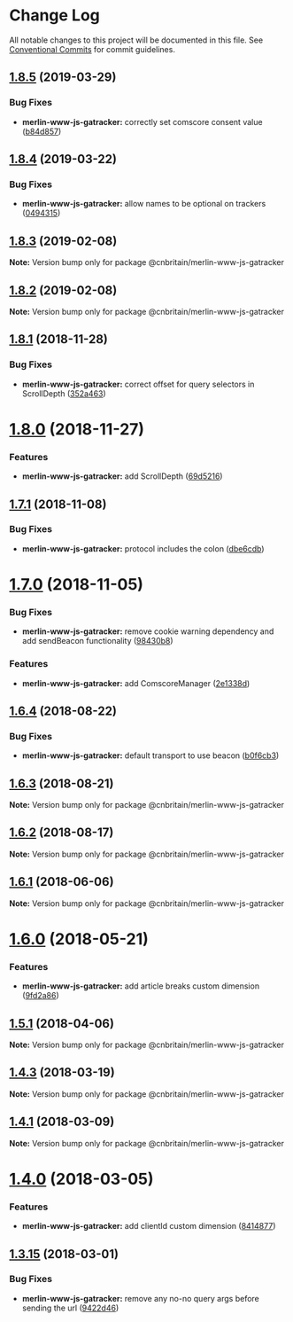 # Change Log

All notable changes to this project will be documented in this file.
See [Conventional Commits](https://conventionalcommits.org) for commit guidelines.

## [1.8.5](https://github.com/cnduk/merlin-www-components/compare/@cnbritain/merlin-www-js-gatracker@1.8.4...@cnbritain/merlin-www-js-gatracker@1.8.5) (2019-03-29)


### Bug Fixes

* **merlin-www-js-gatracker:** correctly set comscore consent value ([b84d857](https://github.com/cnduk/merlin-www-components/commit/b84d857))





## [1.8.4](https://github.com/cnduk/merlin-www-components/compare/@cnbritain/merlin-www-js-gatracker@1.8.3...@cnbritain/merlin-www-js-gatracker@1.8.4) (2019-03-22)


### Bug Fixes

* **merlin-www-js-gatracker:** allow names to be optional on trackers ([0494315](https://github.com/cnduk/merlin-www-components/commit/0494315))





## [1.8.3](https://github.com/cnduk/merlin-www-components/compare/@cnbritain/merlin-www-js-gatracker@1.8.2...@cnbritain/merlin-www-js-gatracker@1.8.3) (2019-02-08)

**Note:** Version bump only for package @cnbritain/merlin-www-js-gatracker





## [1.8.2](https://github.com/cnduk/merlin-www-components/compare/@cnbritain/merlin-www-js-gatracker@1.9.0...@cnbritain/merlin-www-js-gatracker@1.8.2) (2019-02-08)

**Note:** Version bump only for package @cnbritain/merlin-www-js-gatracker





<a name="1.8.1"></a>
## [1.8.1](https://github.com/cnduk/merlin-www-components/compare/@cnbritain/merlin-www-js-gatracker@1.8.0...@cnbritain/merlin-www-js-gatracker@1.8.1) (2018-11-28)


### Bug Fixes

* **merlin-www-js-gatracker:** correct offset for query selectors in ScrollDepth ([352a463](https://github.com/cnduk/merlin-www-components/commit/352a463))




<a name="1.8.0"></a>
# [1.8.0](https://github.com/cnduk/merlin-www-components/compare/@cnbritain/merlin-www-js-gatracker@1.7.1...@cnbritain/merlin-www-js-gatracker@1.8.0) (2018-11-27)


### Features

* **merlin-www-js-gatracker:** add ScrollDepth ([69d5216](https://github.com/cnduk/merlin-www-components/commit/69d5216))




<a name="1.7.1"></a>
## [1.7.1](https://github.com/cnduk/merlin-www-components/compare/@cnbritain/merlin-www-js-gatracker@1.7.0...@cnbritain/merlin-www-js-gatracker@1.7.1) (2018-11-08)


### Bug Fixes

* **merlin-www-js-gatracker:** protocol includes the colon ([dbe6cdb](https://github.com/cnduk/merlin-www-components/commit/dbe6cdb))




<a name="1.7.0"></a>
# [1.7.0](https://github.com/cnduk/merlin-www-components/compare/@cnbritain/merlin-www-js-gatracker@1.6.4...@cnbritain/merlin-www-js-gatracker@1.7.0) (2018-11-05)


### Bug Fixes

* **merlin-www-js-gatracker:** remove cookie warning dependency and add sendBeacon functionality ([98430b8](https://github.com/cnduk/merlin-www-components/commit/98430b8))


### Features

* **merlin-www-js-gatracker:** add ComscoreManager ([2e1338d](https://github.com/cnduk/merlin-www-components/commit/2e1338d))




<a name="1.6.4"></a>
## [1.6.4](https://github.com/cnduk/merlin-www-components/compare/@cnbritain/merlin-www-js-gatracker@1.6.3...@cnbritain/merlin-www-js-gatracker@1.6.4) (2018-08-22)


### Bug Fixes

* **merlin-www-js-gatracker:** default transport to use beacon ([b0f6cb3](https://github.com/cnduk/merlin-www-components/commit/b0f6cb3))




<a name="1.6.3"></a>
## [1.6.3](https://github.com/cnduk/merlin-www-components/compare/@cnbritain/merlin-www-js-gatracker@1.6.2...@cnbritain/merlin-www-js-gatracker@1.6.3) (2018-08-21)




**Note:** Version bump only for package @cnbritain/merlin-www-js-gatracker

<a name="1.6.2"></a>
## [1.6.2](https://github.com/cnduk/merlin-www-components/compare/@cnbritain/merlin-www-js-gatracker@1.6.1...@cnbritain/merlin-www-js-gatracker@1.6.2) (2018-08-17)




**Note:** Version bump only for package @cnbritain/merlin-www-js-gatracker

<a name="1.6.1"></a>
## [1.6.1](https://github.com/cnduk/merlin-www-components/compare/@cnbritain/merlin-www-js-gatracker@1.6.0...@cnbritain/merlin-www-js-gatracker@1.6.1) (2018-06-06)




**Note:** Version bump only for package @cnbritain/merlin-www-js-gatracker

<a name="1.6.0"></a>
# [1.6.0](https://github.com/cnduk/merlin-www-components/compare/@cnbritain/merlin-www-js-gatracker@1.5.1...@cnbritain/merlin-www-js-gatracker@1.6.0) (2018-05-21)


### Features

* **merlin-www-js-gatracker:** add article breaks custom dimension ([9fd2a86](https://github.com/cnduk/merlin-www-components/commit/9fd2a86))




<a name="1.5.1"></a>
## [1.5.1](https://github.com/cnduk/merlin-www-components/compare/@cnbritain/merlin-www-js-gatracker@1.5.0...@cnbritain/merlin-www-js-gatracker@1.5.1) (2018-04-06)




**Note:** Version bump only for package @cnbritain/merlin-www-js-gatracker

<a name="1.4.3"></a>
## [1.4.3](https://github.com/cnduk/merlin-www-components/compare/@cnbritain/merlin-www-js-gatracker@1.4.2...@cnbritain/merlin-www-js-gatracker@1.4.3) (2018-03-19)




**Note:** Version bump only for package @cnbritain/merlin-www-js-gatracker

<a name="1.4.1"></a>
## [1.4.1](https://github.com/cnduk/merlin-www-components/compare/@cnbritain/merlin-www-js-gatracker@1.4.0...@cnbritain/merlin-www-js-gatracker@1.4.1) (2018-03-09)




**Note:** Version bump only for package @cnbritain/merlin-www-js-gatracker

<a name="1.4.0"></a>
# [1.4.0](https://github.com/cnduk/merlin-www-components/compare/@cnbritain/merlin-www-js-gatracker@1.3.15...@cnbritain/merlin-www-js-gatracker@1.4.0) (2018-03-05)


### Features

* **merlin-www-js-gatracker:** add clientId custom dimension ([8414877](https://github.com/cnduk/merlin-www-components/commit/8414877))




<a name="1.3.15"></a>
## [1.3.15](https://github.com/cnduk/merlin-www-components/compare/@cnbritain/merlin-www-js-gatracker@1.3.14...@cnbritain/merlin-www-js-gatracker@1.3.15) (2018-03-01)


### Bug Fixes

* **merlin-www-js-gatracker:** remove any no-no query args before sending the url ([9422d46](https://github.com/cnduk/merlin-www-components/commit/9422d46))
